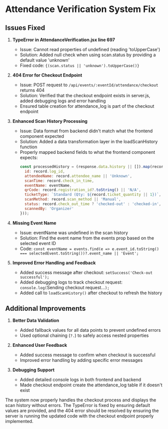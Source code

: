 # Attendance Verification System Fix

## Issues Fixed

1. **TypeError in AttendanceVerification.jsx line 697**
   - Issue: Cannot read properties of undefined (reading 'toUpperCase')
   - Solution: Added null check when using scan.status by providing a default value 'unknown' 
   - Fixed code: `{(scan.status || 'unknown').toUpperCase()}`

2. **404 Error for Checkout Endpoint**
   - Issue: POST request to `/api/events/:eventId/attendance/checkout` returns 404
   - Solution: Verified that the checkout endpoint exists in server.js, added debugging logs and error handling
   - Ensured table creation for attendance_log is part of the checkout endpoint

3. **Enhanced Scan History Processing**
   - Issue: Data format from backend didn't match what the frontend component expected
   - Solution: Added a data transformation layer in the loadScanHistory function
   - Properly mapped backend fields to what the frontend component expects:
     ```javascript
     const processedHistory = (response.data.history || []).map(record => ({
       id: record.log_id,
       attendeeName: record.attendee_name || 'Unknown',
       scanTime: record.check_in_time,
       eventName: eventName,
       qrCode: record.registration_id?.toString() || 'N/A',
       ticketType: `Standard (Qty: ${record.ticket_quantity || 1})`,
       scanMethod: record.scan_method || 'Manual',
       status: record.check_out_time ? 'checked-out' : 'checked-in',
       scannedBy: 'Organizer'
     }));
     ```

4. **Missing Event Name**
   - Issue: eventName was undefined in the scan history
   - Solution: Find the event name from the events prop based on the selected event ID
   - Code: `const eventName = events.find(e => e.event_id.toString() === selectedEvent.toString())?.event_name || 'Event';`

5. **Improved Error Handling and Feedback**
   - Added success message after checkout: `setSuccess('Check-out successful');`
   - Added debugging logs to track checkout request: `console.log(`Sending checkout request...`);`
   - Added call to `loadScanHistory()` after checkout to refresh the history

## Additional Improvements

1. **Better Data Validation**
   - Added fallback values for all data points to prevent undefined errors
   - Used optional chaining (`?.`) to safely access nested properties

2. **Enhanced User Feedback**
   - Added success message to confirm when checkout is successful
   - Improved error handling by adding specific error messages

3. **Debugging Support**
   - Added detailed console logs in both frontend and backend
   - Made checkout endpoint create the attendance_log table if it doesn't exist

The system now properly handles the checkout process and displays the scan history without errors. The TypeError is fixed by ensuring default values are provided, and the 404 error should be resolved by ensuring the server is running the updated code with the checkout endpoint properly implemented.
